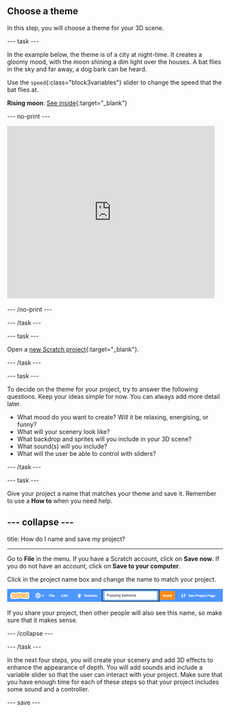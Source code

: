 ## Choose a theme

In this step, you will choose a theme for your 3D scene.

--- task ---

In the example below, the theme is of a city at night-time. It creates a gloomy mood, with the moon shining a dim light over the houses. A bat flies in the sky and far away, a dog bark can be heard. 

Use the `speed`{:class="block3variables"} slider to change the speed that the bat flies at. 

**Rising moon**: [See inside](https://scratch.mit.edu/projects/445119855/editor){:target="_blank"}

--- no-print ---

<div class="scratch-preview">
  <iframe src="https://scratch.mit.edu/projects/445119855/embed" allowtransparency="true" width="485" height="402" frameborder="0" scrolling="no" allowfullscreen></iframe>
</div>

--- /no-print ---

--- /task ---

--- task ---

Open a [new Scratch project](https://scratch.mit.edu/projects/editor){:target="_blank"}.

--- /task ---

--- task ---

To decide on the theme for your project, try to answer the following questions. Keep your ideas simple for now. You can always add more detail later.
+ What mood do you want to create? Will it be relaxing, energising, or funny?
+ What will your scenery look like?
+ What backdrop and sprites will you include in your 3D scene?
+ What sound(s) will you include?
+ What will the user be able to control with sliders?

--- /task ---

--- task ---

Give your project a name that matches your theme and save it. Remember to use a **How to** when you need help.

--- collapse ---
---

title: How do I name and save my project?

---

Go to **File** in the menu. If you have a Scratch account, click on **Save now**. If you do not have an account, click on **Save to your computer**.

Click in the project name box and change the name to match your project. 

![Project name highlighted](images/change-project-name.png)

If you share your project, then other people will also see this name, so make sure that it makes sense. 

--- /collapse --- 

--- /task ---

In the next four steps, you will create your scenery and add 3D effects to enhance the appearance of depth. You will add sounds and include a variable slider so that the user can interact with your project. Make sure that you have enough time for each of these steps so that your project includes some sound and a controller.

--- save ---
